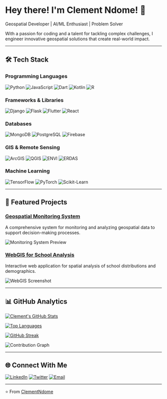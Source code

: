 # Hey there! I'm Clement Ndome! 👋

Geospatial Developer | AI/ML Enthusiast | Problem Solver

With a passion for coding and a talent for tackling complex challenges, I engineer innovative geospatial solutions that create real-world impact.

---

## 🛠️ Tech Stack

### Programming Languages
![Python](https://img.shields.io/badge/Python-3776AB?style=for-the-badge&logo=python&logoColor=white)
![JavaScript](https://img.shields.io/badge/JavaScript-F7DF1E?style=for-the-badge&logo=javascript&logoColor=black)
![Dart](https://img.shields.io/badge/Dart-0175C2?style=for-the-badge&logo=dart&logoColor=white)
![Kotlin](https://img.shields.io/badge/Kotlin-0095D5?style=for-the-badge&logo=kotlin&logoColor=white)
![R](https://img.shields.io/badge/R-276DC3?style=for-the-badge&logo=r&logoColor=white)

### Frameworks & Libraries
![Django](https://img.shields.io/badge/Django-092E20?style=for-the-badge&logo=django&logoColor=white)
![Flask](https://img.shields.io/badge/Flask-000000?style=for-the-badge&logo=flask&logoColor=white)
![Flutter](https://img.shields.io/badge/Flutter-02569B?style=for-the-badge&logo=flutter&logoColor=white)
![React](https://img.shields.io/badge/React-20232A?style=for-the-badge&logo=react&logoColor=61DAFB)

### Databases
![MongoDB](https://img.shields.io/badge/MongoDB-4EA94B?style=for-the-badge&logo=mongodb&logoColor=white)
![PostgreSQL](https://img.shields.io/badge/PostgreSQL-316192?style=for-the-badge&logo=postgresql&logoColor=white)
![Firebase](https://img.shields.io/badge/Firebase-FFCA28?style=for-the-badge&logo=firebase&logoColor=black)

### GIS & Remote Sensing
![ArcGIS](https://img.shields.io/badge/ArcGIS-2C7AB4?style=for-the-badge&logo=esri&logoColor=white)
![QGIS](https://img.shields.io/badge/QGIS-589632?style=for-the-badge&logo=qgis&logoColor=white)
![ENVI](https://img.shields.io/badge/ENVI-FF6600?style=for-the-badge)
![ERDAS](https://img.shields.io/badge/ERDAS-00AEEF?style=for-the-badge)

### Machine Learning
![TensorFlow](https://img.shields.io/badge/TensorFlow-FF6F00?style=for-the-badge&logo=tensorflow&logoColor=white)
![PyTorch](https://img.shields.io/badge/PyTorch-EE4C2C?style=for-the-badge&logo=pytorch&logoColor=white)
![Scikit-Learn](https://img.shields.io/badge/scikit_learn-F7931E?style=for-the-badge&logo=scikit-learn&logoColor=white)

---

## 🚀 Featured Projects

### [Geospatial Monitoring System](https://github.com/ClementNdome/Monitoring_System)
A comprehensive system for monitoring and analyzing geospatial data to support decision-making processes.

![Monitoring System Preview](https://github.com/ClementNdome/Monitoring_System/raw/main/screenshots/dashboard.png)

### [WebGIS for School Analysis](https://webgis-schools.onrender.com/)
Interactive web application for spatial analysis of school distributions and demographics.

![WebGIS Screenshot](https://github.com/ClementNdome/flask-app-deploy/raw/main/static/images/screenshot.png)

---

## 📊 GitHub Analytics

<!-- Real-time GitHub stats with more metrics -->
[![Clement's GitHub Stats](https://github-readme-stats.vercel.app/api?username=ClementNdome&show_icons=true&count_private=true&include_all_commits=true&theme=radical&hide_border=true)](https://github.com/ClementNdome)

[![Top Languages](https://github-readme-stats.vercel.app/api/top-langs/?username=ClementNdome&layout=compact&theme=radical&hide_border=true)](https://github.com/ClementNdome)

<!-- GitHub streak stats -->
[![GitHub Streak](https://streak-stats.demolab.com?user=ClementNdome&theme=radical&hide_border=true)](https://git.io/streak-stats)

<!-- GitHub contribution graph -->
![Contribution Graph](https://activity-graph.herokuapp.com/graph?username=ClementNdome&theme=redical&hide_border=true&area=true)

---

## 🌐 Connect With Me

[![LinkedIn](https://img.shields.io/badge/LinkedIn-0077B5?style=for-the-badge&logo=linkedin&logoColor=white)](https://www.linkedin.com/in/gis-member-a3b968354/)
[![Twitter](https://img.shields.io/badge/Twitter-1DA1F2?style=for-the-badge&logo=twitter&logoColor=white)](https://twitter.com/yourhandle)
[![Email](https://img.shields.io/badge/Email-D14836?style=for-the-badge&logo=gmail&logoColor=white)](mailto:your.email@example.com)

---

⭐️ From [ClementNdome](https://github.com/ClementNdome)
